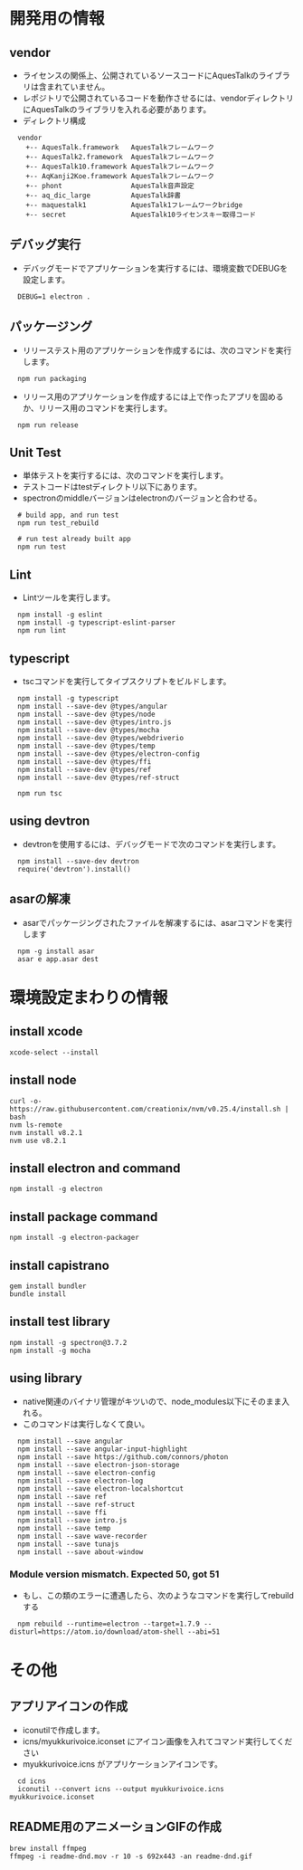 # 開発用の情報
## vendor
* ライセンスの関係上、公開されているソースコードにAquesTalkのライブラリは含まれていません。
* レポジトリで公開されているコードを動作させるには、vendorディレクトリにAquesTalkのライブラリを入れる必要があります。
* ディレクトリ構成

```
  vendor
    +-- AquesTalk.framework   AquesTalkフレームワーク
    +-- AquesTalk2.framework  AquesTalkフレームワーク
    +-- AquesTalk10.framework AquesTalkフレームワーク
    +-- AqKanji2Koe.framework AquesTalkフレームワーク
    +-- phont                 AquesTalk音声設定
    +-- aq_dic_large          AquesTalk辞書
    +-- maquestalk1           AquesTalk1フレームワークbridge
    +-- secret                AquesTalk10ライセンスキー取得コード
```

## デバッグ実行
* デバッグモードでアプリケーションを実行するには、環境変数でDEBUGを設定します。

```
  DEBUG=1 electron .
```

## パッケージング
* リリーステスト用のアプリケーションを作成するには、次のコマンドを実行します。

```
  npm run packaging
```

* リリース用のアプリケーションを作成するには上で作ったアプリを固めるか、リリース用のコマンドを実行します。

```
  npm run release
```

## Unit Test
* 単体テストを実行するには、次のコマンドを実行します。
* テストコードはtestディレクトリ以下にあります。
* spectronのmiddleバージョンはelectronのバージョンと合わせる。

```
  # build app, and run test
  npm run test_rebuild
  
  # run test already built app
  npm run test
```

## Lint
* Lintツールを実行します。

```
  npm install -g eslint
  npm install -g typescript-eslint-parser
  npm run lint
```

## typescript
* tscコマンドを実行してタイプスクリプトをビルドします。

```
  npm install -g typescript
  npm install --save-dev @types/angular
  npm install --save-dev @types/node
  npm install --save-dev @types/intro.js
  npm install --save-dev @types/mocha
  npm install --save-dev @types/webdriverio
  npm install --save-dev @types/temp
  npm install --save-dev @types/electron-config
  npm install --save-dev @types/ffi
  npm install --save-dev @types/ref
  npm install --save-dev @types/ref-struct

  npm run tsc
```

## using devtron
* devtronを使用するには、デバッグモードで次のコマンドを実行します。

```
  npm install --save-dev devtron
  require('devtron').install()
```

## asarの解凍
* asarでパッケージングされたファイルを解凍するには、asarコマンドを実行します

```
  npm -g install asar
  asar e app.asar dest
```

# 環境設定まわりの情報
## install xcode
    xcode-select --install

## install node
    curl -o- https://raw.githubusercontent.com/creationix/nvm/v0.25.4/install.sh | bash
    nvm ls-remote
    nvm install v8.2.1
    nvm use v8.2.1

## install electron and command
    npm install -g electron

## install package command
    npm install -g electron-packager

## install capistrano
    gem install bundler
    bundle install

## install test library
    npm install -g spectron@3.7.2
    npm install -g mocha

## using library
* native関連のバイナリ管理がキツいので、node_modules以下にそのまま入れる。
* このコマンドは実行しなくて良い。

```
  npm install --save angular
  npm install --save angular-input-highlight
  npm install --save https://github.com/connors/photon
  npm install --save electron-json-storage
  npm install --save electron-config
  npm install --save electron-log
  npm install --save electron-localshortcut
  npm install --save ref
  npm install --save ref-struct
  npm install --save ffi
  npm install --save intro.js
  npm install --save temp
  npm install --save wave-recorder
  npm install --save tunajs
  npm install --save about-window
```

### Module version mismatch. Expected 50, got 51
* もし、この類のエラーに遭遇したら、次のようなコマンドを実行してrebuildする

```
  npm rebuild --runtime=electron --target=1.7.9 --disturl=https://atom.io/download/atom-shell --abi=51
```

# その他
## アプリアイコンの作成
* iconutilで作成します。
* icns/myukkurivoice.iconset にアイコン画像を入れてコマンド実行してください
* myukkurivoice.icns がアプリケーションアイコンです。

```
  cd icns
  iconutil --convert icns --output myukkurivoice.icns myukkurivoice.iconset
```

## README用のアニメーションGIFの作成
    brew install ffmpeg
    ffmpeg -i readme-dnd.mov -r 10 -s 692x443 -an readme-dnd.gif


